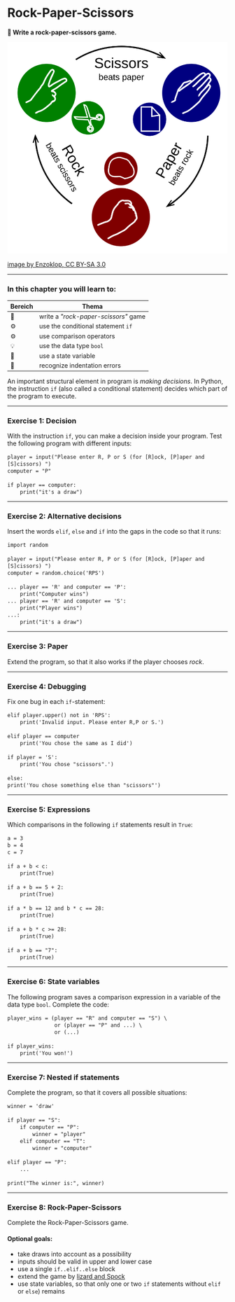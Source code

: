 
# Rock-Paper-Scissors

**🎯 Write a rock-paper-scissors game.**

![](rock_paper_scissors.svg)

[image by Enzoklop, CC BY-SA 3.0](https://commons.wikimedia.org/w/index.php?curid=27958795)

----

### In this chapter you will learn to:

| Bereich | Thema |
|---------|-------|
| 💼 | write a *"rock-paper-scissors"* game |
| ⚙ | use the conditional statement `if` |
| ⚙ | use comparison operators |
| 💡 | use the data type `bool` |
| 🔀 | use a state variable |
| 🐞 | recognize indentation errors |

An important structural element in program is *making decisions*.
In Python, the instruction `if` (also called a conditional statement)
decides which part of the program to execute.

----

### Exercise 1: Decision

With the instruction `if`, you can make a decision inside your program.
Test the following program with different inputs:

    player = input("Please enter R, P or S (for [R]ock, [P]aper and [S]cissors) ")
    computer = "P"

    if player == computer:
        print("it's a draw")

----

### Exercise 2: Alternative decisions

Insert the words `elif`, `else` and `if` into the gaps in the code so that it runs:

    import random

    player = input("Please enter R, P or S (for [R]ock, [P]aper and [S]cissors) ")
    computer = random.choice('RPS')

    ... player == 'R' and computer == 'P':
        print("Computer wins")
    ... player == 'R' and computer == 'S':
        print("Player wins")
    ...:
        print("it's a draw")

----

### Exercise 3: Paper

Extend the program, so that it also works if the player chooses *rock*.

----

### Exercise 4: Debugging

Fix one bug in each `if`-statement:

    elif player.upper() not in 'RPS':
        print('Invalid input. Please enter R,P or S.')

    elif player == computer
        print('You chose the same as I did')

    if player = 'S':
        print('You chose "scissors".')

    else:
    print('You chose something else than "scissors"')

----

### Exercise 5: Expressions

Which comparisons in the following `if` statements result in `True`:

    a = 3
    b = 4
    c = 7

    if a + b < c:
        print(True)

    if a + b == 5 + 2:
        print(True)

    if a * b == 12 and b * c == 28:
        print(True)

    if a + b * c >= 28:
        print(True)

    if a + b == "7":
        print(True)

----

### Exercise 6: State variables

The following program saves a comparison expression in a variable of the data type `bool`.
Complete the code:

    player_wins = (player == "R" and computer == "S") \
                   or (player == "P" and ...) \
                   or (...)

    if player_wins:
        print('You won!')

----

### Exercise 7: Nested if statements

Complete the program, so that it covers all possible situations:

    winner = 'draw'

    if player == "S":
        if computer == "P":
            winner = "player"
        elif computer == "T":
            winner = "computer"

    elif player == "P":
        ...

    print("The winner is:", winner)

----

### Exercise 8: Rock-Paper-Scissors

Complete the Rock-Paper-Scissors game.

#### Optional goals:

* take draws into account as a possibility
* inputs should be valid in upper and lower case
* use a single `if..elif..else` block
* extend the game by [lizard and Spock](https://en.wikipedia.org/wiki/Rock_paper_scissors#Additional_weapons)
* use state variables, so that only one or two `if` statements without `elif` or `else`) remains
